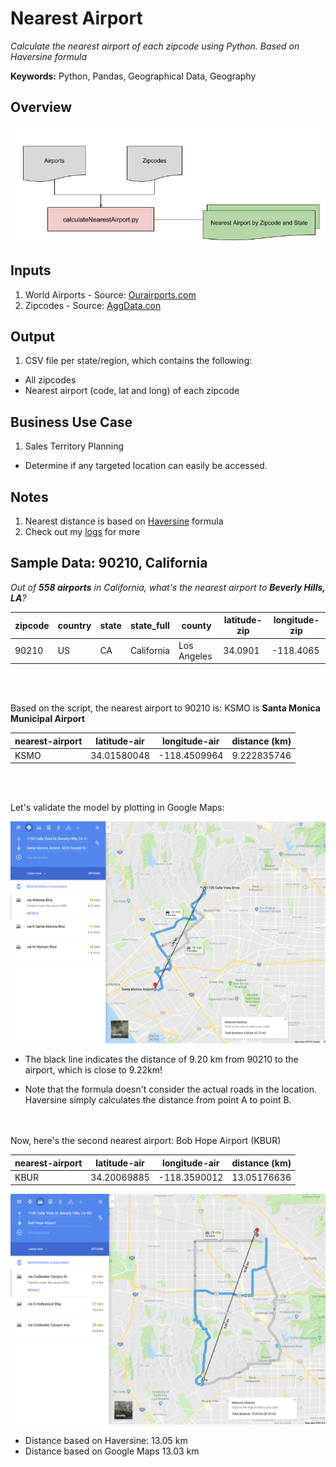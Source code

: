 # Nearest Airport

_Calculate the nearest airport of each zipcode using Python. Based on Haversine formula_

**Keywords:** Python, Pandas, Geographical Data, Geography

## Overview

![Nearest Airport](Assets/nearestairport_flowchart.png)

## Inputs

1. World Airports - Source: [Ourairports.com](http://ourairports.com/data/)
2. Zipcodes - Source: [AggData.con](https://www.aggdata.com/free/united-states-zip-codes)


## Output
1. CSV file per state/region, which contains the following:
  * All zipcodes
  * Nearest airport (code, lat and long) of each zipcode

## Business Use Case
1. Sales Territory Planning
  * Determine if any targeted location can easily be accessed.


## Notes

  1. Nearest distance is based on [Haversine](https://stackoverflow.com/questions/41336756/find-the-closest-latitude-and-longitude) formula
  2. Check out my [logs](logs.md) for more


## Sample Data: 90210, California

_Out of **558 airports** in California, what's the nearest airport to **Beverly Hills, LA**?_


| zipcode| country | state| state_full| county| latitude-zip| longitude-zip|  
| ---- | ---- |---- | ----  | ---- | ---- | ---- |  
| 90210	| US	| CA	| California| 	Los Angeles | 34.0901	| -118.4065|  

<br><br>

Based on the script, the nearest airport to 90210 is: KSMO is **Santa Monica Municipal Airport**

| nearest-airport	| latitude-air | longitude-air|distance (km)|  
| ---- | ---- |---- | ----  |   
| KSMO	| 34.01580048	| -118.4509964| 	9.222835746 |  

<br><br>

Let's validate the model by plotting in Google Maps:  

![Nearest Airport](Assets/la-ksmo.png)

* The black line indicates the distance of 9.20 km from 90210 to the airport, which is close to 9.22km!

* Note that the formula doesn't consider the actual roads in the location. Haversine simply calculates the distance from point A to point B.

<br><br>
Now, here's the second nearest airport: Bob Hope Airport (KBUR)

| nearest-airport	| latitude-air |   longitude-air|distance (km)|  
| ---- | ---- |---- | ----  |  
|KBUR	|34.20069885	|-118.3590012|	13.05176636|


![Nearest Airport](Assets/la-kbur.png)

* Distance based on Haversine: 13.05 km  
* Distance based on Google Maps 13.03 km
